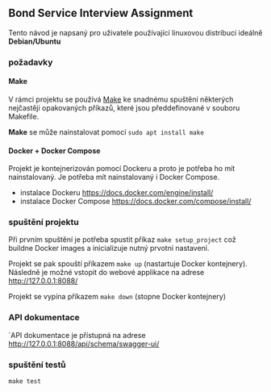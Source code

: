 ## Bond Service Interview Assignment

Tento návod je napsaný pro uživatele používající linuxovou distribuci ideálně **Debian/Ubuntu**

### požadavky

#### Make
V rámci projektu se používá [Make](https://www.gnu.org/software/make/) ke snadnému spuštění některých nejčastěji opakovaných příkazů, které jsou předdefinované v souboru Makefile.

**Make** se může nainstalovat pomocí `sudo apt install make`

#### Docker + Docker Compose
Projekt je kontejnerizován pomocí Dockeru a proto je potřeba ho mít nainstalovaný. Je potřeba mít nainstalovaný i Docker Compose.

- instalace Dockeru https://docs.docker.com/engine/install/
- instalace Docker Compose https://docs.docker.com/compose/install/

### spuštění projektu
Při prvním spuštění je potřeba spustit příkaz `make setup_project` což buildne Docker images a inicializuje nutný prvotní nastavení.

Projekt se pak spouští příkazem `make up` (nastartuje Docker kontejnery). Následně je možné vstopit do webové applikace na adrese http://127.0.0.1:8088/

Projekt se vypína příkazem `make down` (stopne Docker kontejnery)

### API dokumentace
`API dokumentace je přístupná na adrese http://127.0.0.1:8088/api/schema/swagger-ui/

### spuštění testů
`make test`
